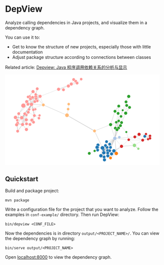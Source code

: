 # DepView

Analyze calling dependencies in Java projects, and visualize them in a dependency graph.

You can use it to:

+ Get to know the structure of new projects, especially those with little documentation
+ Adjust package structure according to connections between classes

Related article: [Depview: Java 程序调用依赖关系的分析与显示](http://nettee.github.io/posts/2018/Depview-View-invocation-relationships-in-Java-projects/)

![Dependency graph](img/depgraph.png)

## Quickstart

Build and package project:

```Shell
mvn package
```

Write a configuration file for the project that you want to analyze. Follow the examples in `conf-example/` directory.
Then run DepView:

```Shell
bin/depview <CONF_FILE>
```

Now the dependencies is in directory `output/<PROJECT_NAME>/`. You can view the dependency graph by running:

```Shell
bin/serve output/<PROJECT_NAME>
```

Open [localhost:8000](localhost:8000) to view the dependency graph.
